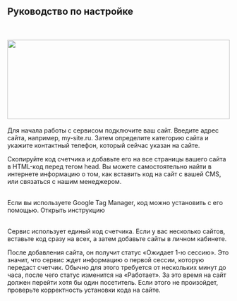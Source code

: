## Руководство по настройке
<br>
<br>
<img src="thumbnail.svg" alt="" width="100%" height="180px"/>
<br>
<br>
Для начала работы с сервисом подключите ваш сайт. Введите адрес сайта, например, my-site.ru. Затем определите категорию сайта и укажите контактный телефон, который сейчас указан на сайте.
<br>

Скопируйте код счетчика и добавьте его на все страницы вашего сайта в HTML-код перед тегом head. Вы можете самостоятельно найти в интернете информацию о том, как вставить код на сайт с вашей CMS, или связаться с нашим менеджером.
<br>
<br>

<Alert>Если вы используете Google Tag Manager, код можно установить с его помощью. <OnboardingLink to="/sites/gtm.md">Открыть инструкцию</OnboardingLink></Alert>
<br>
<br>

Сервис использует единый код счетчика. Если у вас несколько сайтов, вставьте код сразу на всех, а затем добавьте сайты в личном кабинете.
<br>

После добавления сайта, он получит статус «Ожидает 1-ю сессию». Это значит, что сервис ждет информацию о первой сессии, которую передаст счетчик. Обычно для этого требуется от нескольких минут до часа, после чего статус изменится на «Работает». За это время на сайт должен перейти хотя бы один посетитель. Если этого не произойдет, проверьте корректность установки кода на сайте.

